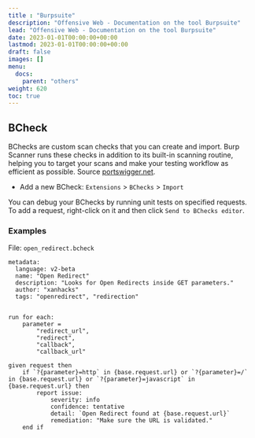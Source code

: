 ```yaml
---
title : "Burpsuite"
description: "Offensive Web - Documentation on the tool Burpsuite"
lead: "Offensive Web - Documentation on the tool Burpsuite"
date: 2023-01-01T00:00:00+00:00
lastmod: 2023-01-01T00:00:00+00:00
draft: false
images: []
menu:
  docs:
    parent: "others"
weight: 620
toc: true
---
```


## BCheck

BChecks are custom scan checks that you can create and import. Burp Scanner runs these checks in addition to its built-in scanning routine, helping you to target your scans and make your testing workflow as efficient as possible. Source [portswigger.net](https://portswigger.net/burp/documentation/scanner/bchecks).

- Add a new BCheck: `Extensions` > `BChecks` > `Import`

You can debug your BChecks by running unit tests on specified requests. To add a request, right-click on it and then click `Send to BChecks editor`.

### Examples

File: `open_redirect.bcheck`

```
metadata:
  language: v2-beta
  name: "Open Redirect"
  description: "Looks for Open Redirects inside GET parameters."
  author: "xanhacks"
  tags: "openredirect", "redirection"


run for each:
	parameter =
		"redirect_url",
		"redirect",
		"callback",
		"callback_url"

given request then
	if `?{parameter}=http` in {base.request.url} or `?{parameter}=/` in {base.request.url} or `?{parameter}=javascript` in {base.request.url} then
		report issue:
			severity: info
			confidence: tentative
			detail: `Open Redirect found at {base.request.url}`
			remediation: "Make sure the URL is validated."
	end if
```